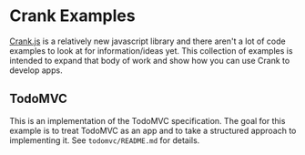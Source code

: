# Crank Examples

[Crank.js](https://crank.js.org/) is a relatively new javascript library and there aren't a lot of code examples to look at for information/ideas yet. This collection of examples is intended to expand that body of work and show how you can use Crank to develop apps.

## TodoMVC

This is an implementation of the TodoMVC specification. The goal for this example is to treat TodoMVC as an app and to take a structured approach to implementing it. See `todomvc/README.md` for details.
